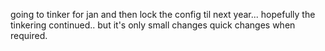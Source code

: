 going to tinker for jan and then lock the config til next year... hopefully
the tinkering continued.. but it's only small changes quick changes when required.
